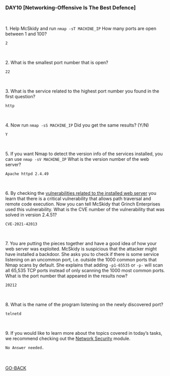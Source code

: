 <h3 align="left">DAY10 [Networking-Offensive Is The Best Defence]
</h3>
<br>
<p align="left">1. Help McSkidy and run <code>nmap -sT MACHINE_IP</code> How many ports are open between 1 and 100?</p>
  
```
2
```
<br>
<p align="left">2. What is the smallest port number that is open?</p>
  
```
22
```
<br>
<p align="left">3. What is the service related to the highest port number you found in the first question?</p>
  
```
http
```
<br>
<p align="left">4. Now run <code>nmap -sS MACHINE_IP</code> Did you get the same results? (Y/N)</p>
  
```
Y
```
<br>
<p align="left">5. If you want Nmap to detect the version info of the services installed, you can use <code>nmap -sV MACHINE_IP</code> What is the version number of the web server?</p>
  
```
Apache httpd 2.4.49
```
<br>
<p align="left">6. By checking the <a href="https://httpd.apache.org/security/vulnerabilities_24.html">vulnerabilities related to the installed web server</a> you learn that there is a critical vulnerability that allows path traversal and remote code execution. Now you can tell McSkidy that Grinch Enterprises used this vulnerability. What is the CVE number of the vulnerability that was solved in version 2.4.51?</p>
  
```
CVE-2021-42013
```
<br>
<p align="left">7. You are putting the pieces together and have a good idea of how your web server was exploited. McSkidy is suspicious that the attacker might have installed a backdoor. She asks you to check if there is some service listening on an uncommon port, i.e. outside the 1000 common ports that Nmap scans by default. She explains that adding <code>-p1-65535</code> or <code>-p-</code> will scan all 65,535 TCP ports instead of only scanning the 1000 most common ports. What is the port number that appeared in the results now?</p>
  
```
20212
```
<br>
<p align="left">8. What is the name of the program listening on the newly discovered port?</p>
  
```
telnetd
```
<br>
<p align="left">9. If you would like to learn more about the topics covered in today’s tasks, we recommend checking out the <a href="https://tryhackme.com/module/network-security">Network Security</a> module.</p>
  
```
No Answer needed.
```
<br><br>
<a href="https://github.com/n00bcooD3R/advent-of-cyber3">GO-BACK</a>
